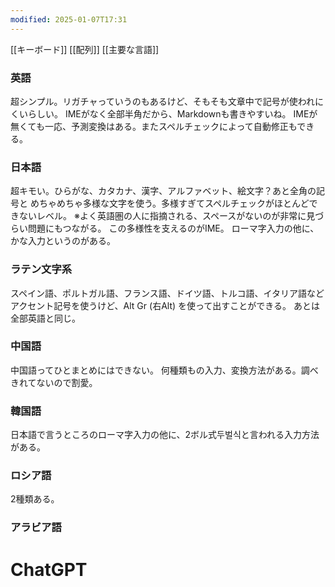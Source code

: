 ```yaml
---
modified: 2025-01-07T17:31
---
```


[[キーボード]]
[[配列]]
[[主要な言語]]


### 英語
超シンプル。リガチャっていうのもあるけど、そもそも文章中で記号が使われにくいらしい。
IMEがなく全部半角だから、Markdownも書きやすいね。
IMEが無くても一応、予測変換はある。またスペルチェックによって自動修正もできる。

### 日本語
超キモい。ひらがな、カタカナ、漢字、アルファベット、絵文字？あと全角の記号と
めちゃめちゃ多様な文字を使う。多様すぎてスペルチェックがほとんどできないレベル。
※よく英語圏の人に指摘される、スペースがないのが非常に見づらい問題にもつながる。
この多様性を支えるのがIME。
ローマ字入力の他に、かな入力というのがある。

### ラテン文字系
スペイン語、ポルトガル語、フランス語、ドイツ語、トルコ語、イタリア語など
アクセント記号を使うけど、Alt Gr (右Alt) を使って出すことができる。
あとは全部英語と同じ。

### 中国語
中国語ってひとまとめにはできない。
何種類もの入力、変換方法がある。調べきれてないので割愛。

### 韓国語
日本語で言うところのローマ字入力の他に、2ボル式두벌식と言われる入力方法がある。

### ロシア語
2種類ある。

### アラビア語



# ChatGPT
